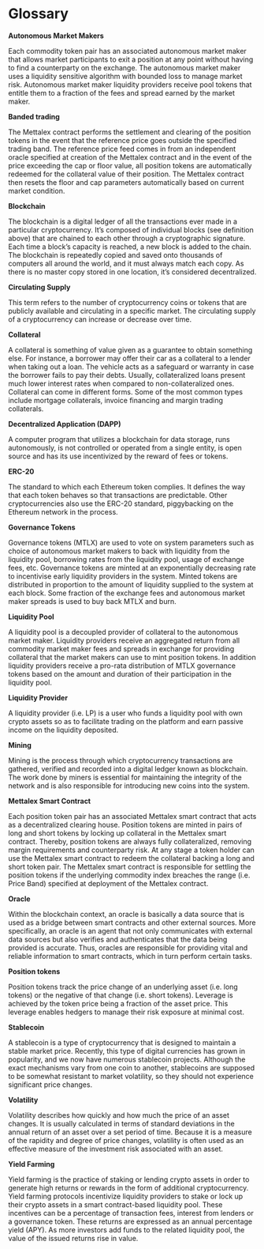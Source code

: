 # Glossary

**Autonomous Market Makers** 

Each commodity token pair has an associated autonomous market maker that allows market participants to exit a position at any point without having to find a counterparty on the exchange. The autonomous market maker uses a liquidity sensitive algorithm with bounded loss to manage market risk. Autonomous market maker liquidity providers receive pool tokens that entitle them to a fraction of the fees and spread earned by the market maker.



**Banded trading**

The Mettalex contract performs the settlement and clearing of the position tokens in the event that the reference price goes outside the specified trading band. The reference price feed comes in from an independent oracle specified at creation of the Mettalex contract and in the event of the price exceeding the cap or floor value, all position tokens are automatically redeemed for the collateral value of their position. The Mettalex contract then resets the floor and cap parameters automatically based on current market condition.

**Blockchain**

The blockchain is a digital ledger of all the transactions ever made in a particular cryptocurrency. It’s composed of individual blocks \(see definition above\) that are chained to each other through a cryptographic signature. Each time a block’s capacity is reached, a new block is added to the chain. The blockchain is repeatedly copied and saved onto thousands of computers all around the world, and it must always match each copy. As there is no master copy stored in one location, it’s considered decentralized.

**Circulating Supply**

This term refers to the number of cryptocurrency coins or tokens that are publicly available and circulating in a specific market. The circulating supply of a cryptocurrency can increase or decrease over time.

**Collateral**

A collateral is something of value given as a guarantee to obtain something else. For instance, a borrower may offer their car as a collateral to a lender when taking out a loan. The vehicle acts as a safeguard or warranty in case the borrower fails to pay their debts.  Usually, collateralized loans present much lower interest rates when compared to non-collateralized ones. Collateral can come in different forms. Some of the most common types include mortgage collaterals, invoice financing and margin trading collaterals.

**Decentralized Application \(DAPP\)**

A computer program that utilizes a blockchain for data storage, runs autonomously, is not controlled or operated from a single entity, is open source and has its use incentivized by the reward of fees or tokens.

**ERC-20**

The standard to which each Ethereum token complies. It defines the way that each token behaves so that transactions are predictable. Other cryptocurrencies also use the ERC-20 standard, piggybacking on the Ethereum network in the process.

**Governance Tokens** 

Governance tokens \(MTLX\) are used to vote on system parameters such as choice of autonomous market makers to back with liquidity from the liquidity pool, borrowing rates from the liquidity pool, usage of exchange fees, etc. Governance tokens are minted at an exponentially decreasing rate to incentivise early liquidity providers in the system. Minted tokens are distributed in proportion to the amount of liquidity supplied to the system at each block. Some fraction of the exchange fees and autonomous market maker spreads is used to buy back MTLX and burn.

**Liquidity Pool** 

A liquidity pool is a decoupled provider of collateral to the autonomous market maker. Liquidity providers receive an aggregated return from all commodity market maker fees and spreads in exchange for providing collateral that the market makers can use to mint position tokens. In addition liquidity providers receive a pro-rata distribution of MTLX governance tokens based on the amount and duration of their participation in the liquidity pool.

**Liquidity Provider**

A liquidity provider \(i.e. LP\) is a user who funds a liquidity pool with own crypto assets so as  to facilitate trading on the platform and earn passive income on the liquidity deposited.

**Mining**

Mining is the process through which cryptocurrency transactions are gathered, verified and recorded into a digital ledger known as blockchain. The work done by miners is essential for maintaining the integrity of the network and is also responsible for introducing new coins into the system.

**Mettalex Smart Contract** 

Each position token pair has an associated Mettalex smart contract that acts as a decentralized clearing house. Position tokens are minted in pairs of long and short tokens by locking up collateral in the Mettalex smart contract. Thereby,  position tokens are always fully collateralized, removing margin requirements and counterparty risk. At any stage a token holder can use the Mettalex smart contract to redeem the collateral backing a long and short token pair. The Mettalex smart contract is responsible for settling the position tokens if the underlying commodity index breaches the range \(i.e. Price Band\) specified at deployment of the Mettalex contract. 

**Oracle**

Within the blockchain context, an oracle is basically a data source that is used as a bridge between smart contracts and other external sources. More specifically, an oracle is an agent that not only communicates with external data sources but also verifies and authenticates that the data being provided is accurate. Thus, oracles are responsible for providing vital and reliable information to smart contracts, which in turn perform certain tasks.

**Position tokens**

Position tokens track the price change of an underlying asset \(i.e. long tokens\) or the negative of that change \(i.e. short tokens\). Leverage is achieved by the token price being a fraction of the asset price. This leverage enables hedgers to manage their risk exposure at minimal cost.

**Stablecoin**

A stablecoin is a type of cryptocurrency that is designed to maintain a stable market price. Recently, this type of digital currencies has grown in popularity, and we now have numerous stablecoin projects. Although the exact mechanisms vary from one coin to another, stablecoins are supposed to be somewhat resistant to market volatility, so they should not experience significant price changes.

**Volatility**

Volatility describes how quickly and how much the price of an asset changes. It is usually calculated in terms of standard deviations in the annual return of an asset over a set period of time. Because it is a measure of the rapidity and degree of price changes, volatility is often used as an effective measure of the investment risk associated with an asset.

**Yield Farming**

Yield farming is the practice of staking or lending crypto assets in order to generate high returns or rewards in the form of additional cryptocurrency. Yield farming protocols incentivize liquidity providers to stake or lock up their crypto assets in a smart contract-based liquidity pool. These incentives can be a percentage of transaction fees, interest from lenders or a governance token. These returns are expressed as an annual percentage yield \(APY\). As more investors add funds to the related liquidity pool, the value of the issued returns rise in value. 

